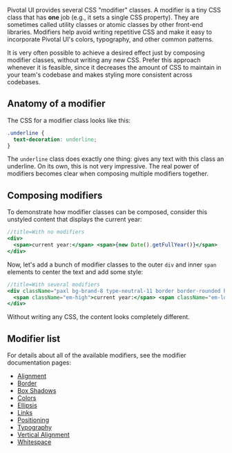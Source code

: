 Pivotal UI provides several CSS "modifier" classes. A modifier is a tiny CSS class that has **one** job (e.g., it sets a single CSS property). They are sometimes called utility classes or atomic classes by other front-end libraries. Modifiers help avoid writing repetitive CSS and make it easy to incorporate Pivotal UI's colors, typography, and other common patterns.

It is very often possible to achieve a desired effect just by composing modifier classes, without writing any new CSS. Prefer this approach whenever it is feasible, since it decreases the amount of CSS to maintain in your team's codebase and makes styling more consistent across codebases.

## Anatomy of a modifier

The CSS for a modifier class looks like this:

```css
.underline {
  text-decoration: underline;
}
```

The `underline` class does exactly one thing: gives any text with this class an underline. On its own, this is not very impressive. The real power of modifiers becomes clear when composing multiple modifiers together.

## Composing modifiers

To demonstrate how modifier classes can be composed, consider this unstyled content that displays the current year:

```jsx harmony
//title=With no modifiers
<div>
  <span>current year:</span> <span>{new Date().getFullYear()}</span>
</div>
```

Now, let's add a bunch of modifier classes to the outer `div` and inner `span` elements to center the text and add some style:

```jsx harmony
//title=With several modifiers
<div className="paxl bg-brand-8 type-neutral-11 border border-rounded h2 txt-c">
  <span className="em-high">current year:</span> <span className="em-low">{new Date().getFullYear()}</span>
</div>
```

Without writing any CSS, the content looks completely different.

## Modifier list

For details about all of the available modifiers, see the modifier documentation pages:

- [Alignment](/alignment)
- [Border](/border)
- [Box Shadows](/box-shadows)
- [Colors](/colors)
- [Ellipsis](/ellipsis)
- [Links](/links)
- [Positioning](/positioning)
- [Typography](/typography)
- [Vertical Alignment](/vertical-alignment)
- [Whitespace](/whitespace)